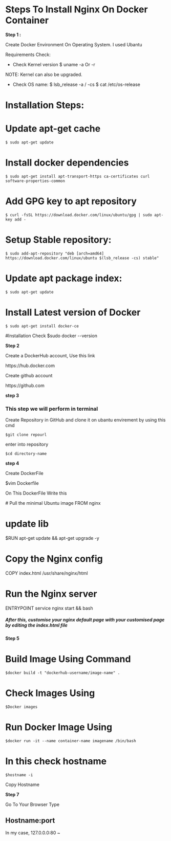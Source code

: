 
<h1>Steps To Install Nginx On Docker Container</h1>

<b>Step 1 :</b>

Create Docker Environment On Operating System. 
I used Ubantu  

Requirements Check:
- Check Kernel version
	$ uname -a Or -r

NOTE: Kernel can also be upgraded.

- Check OS name:
	$ lsb_release -a / -cs
	$ cat /etc/os-release	


Installation Steps:
=======================================================	
# Update apt-get cache
	$ sudo apt-get update

# Install docker dependencies
	$ sudo apt-get install apt-transport-https ca-certificates curl software-properties-common

# Add GPG key to apt repository
	$ curl -fsSL https://download.docker.com/linux/ubuntu/gpg | sudo apt-key add -

# Setup Stable repository:
	$ sudo add-apt-repository "deb [arch=amd64] https://download.docker.com/linux/ubuntu $(lsb_release -cs) stable"
	
# Update apt package index:
	$ sudo apt-get update
	
# Install Latest version of Docker
	$ sudo apt-get install docker-ce

#Installation Check
	$sudo docker --version

<b>Step 2</b>

Create  a DockerHub account, Use this link

<link>https://hub.docker.com</link>

Create github account 

<link>https://github.com</link>

<b>step 3</b>
<h3> This step we will perform in terminal </h3>
Create Repository in GitHub and clone it on ubantu envirement by using this cmd 

	$git clone repourl

enter into repository 

	$cd directory-name

<b>step 4</b>

Create DockerFile 

$vim Dockerfile 

On This DockerFile Write this 

<div>
# Pull the minimal Ubuntu image
FROM nginx

# update lib
$RUN apt-get update && apt-get upgrade -y

# Copy the Nginx config
COPY index.html /usr/share/nginx/html

# Run the Nginx server
ENTRYPOINT service nginx start && bash

</div>

<h5>After this, customise your nginx default page with your customised page 
by editing the index.html file </h5>


<b>Step 5 </b>
# Build Image Using Command 
	$docker build -t "dockerhub-username/image-name" .

# Check Images Using 
	$Docker images

# Run Docker Image Using 
	$docker run -it --name container-name imagename /bin/bash                                                                          

# In this check hostname 
	$hostname -i

Copy Hostname

<b>Step 7</b>

Go To Your Browser Type 

 <h2>Hostname:port</h2>

In my case, 127.0.0.0:80 
~        
